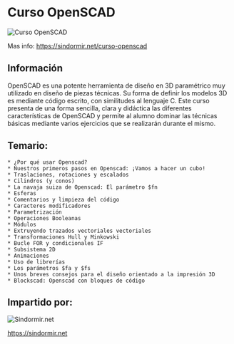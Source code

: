 # Curso OpenSCAD

![Curso OpenSCAD](https://sindormir.net/sites/sindormir.net/files/cursos/curso-openscad-texto-dch.png.jpg)

Mas info: https://sindormir.net/curso-openscad

## Información

OpenSCAD es una potente herramienta de diseño en 3D paramétrico muy utilizado en diseño de piezas técnicas. Su forma de definir los modelos 3D es mediante código escrito, con similitudes al lenguaje C. Este curso presenta de una forma sencilla, clara y didáctica las diferentes características de OpenSCAD y permite al alumno dominar las técnicas básicas mediante varios ejercicios que se realizarán durante el mismo.

## Temario:


    * ¿Por qué usar Openscad?
    * Nuestros primeros pasos en Openscad: ¡Vamos a hacer un cubo!
    * Traslaciones, rotaciones y escalados
    * Cilindros (y conos)
    * La navaja suiza de Openscad: El parámetro $fn
    * Esferas
    * Comentarios y limpieza del código
    * Caracteres modificadores
    * Parametrización
    * Operaciones Booleanas
    * Módulos
    * Extruyendo trazados vectoriales vectoriales
    * Transformaciones Hull y Minkowski
    * Bucle FOR y condicionales IF
    * Subsistema 2D
    * Animaciones
    * Uso de librerías
    * Los parámetros $fa y $fs
    * Unos breves consejos para el diseño orientado a la impresión 3D
    * Blockscad: Openscad con bloques de código

## Impartido por:

![Sindormir.net](https://sindormir.net/sites/sindormir.net/files/logo-sindormir-transparente-ajustado.png)

https://sindormir.net
